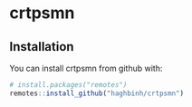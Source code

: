 # crtpsmn

## Installation

You can install crtpsmn from github with:

``` r
# install.packages("remotes")
remotes::install_github("haghbinh/crtpsmn")
```

